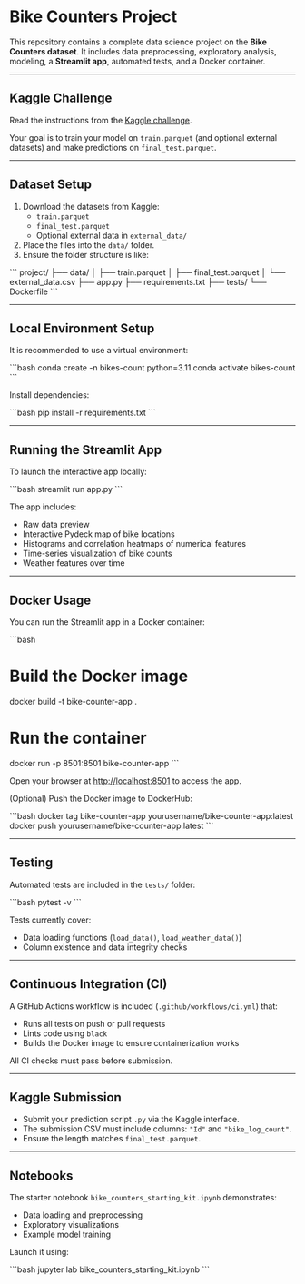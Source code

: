 # Bike Counters Project

This repository contains a complete data science project on the **Bike Counters dataset**.
It includes data preprocessing, exploratory analysis, modeling, a **Streamlit app**, automated tests, and a Docker container.

---

## Kaggle Challenge

Read the instructions from the [Kaggle challenge](https://www.kaggle.com/competitions/mdsb-2023/overview).

Your goal is to train your model on `train.parquet` (and optional external datasets) and make predictions on `final_test.parquet`.

---

## Dataset Setup

1. Download the datasets from Kaggle:
   - `train.parquet`
   - `final_test.parquet`
   - Optional external data in `external_data/`
2. Place the files into the `data/` folder.
3. Ensure the folder structure is like:

\```
project/
├── data/
│   ├── train.parquet
│   ├── final_test.parquet
│   └── external_data.csv
├── app.py
├── requirements.txt
├── tests/
└── Dockerfile
\```

---

## Local Environment Setup

It is recommended to use a virtual environment:

\```bash
conda create -n bikes-count python=3.11
conda activate bikes-count
\```

Install dependencies:

\```bash
pip install -r requirements.txt
\```

---

## Running the Streamlit App

To launch the interactive app locally:

\```bash
streamlit run app.py
\```

The app includes:

- Raw data preview
- Interactive Pydeck map of bike locations
- Histograms and correlation heatmaps of numerical features
- Time-series visualization of bike counts
- Weather features over time

---

## Docker Usage

You can run the Streamlit app in a Docker container:

\```bash
# Build the Docker image
docker build -t bike-counter-app .

# Run the container
docker run -p 8501:8501 bike-counter-app
\```

Open your browser at [http://localhost:8501](http://localhost:8501) to access the app.

(Optional) Push the Docker image to DockerHub:

\```bash
docker tag bike-counter-app yourusername/bike-counter-app:latest
docker push yourusername/bike-counter-app:latest
\```

---

## Testing

Automated tests are included in the `tests/` folder:

\```bash
pytest -v
\```

Tests currently cover:

- Data loading functions (`load_data()`, `load_weather_data()`)
- Column existence and data integrity checks

---

## Continuous Integration (CI)

A GitHub Actions workflow is included (`.github/workflows/ci.yml`) that:

- Runs all tests on push or pull requests
- Lints code using `black`
- Builds the Docker image to ensure containerization works

All CI checks must pass before submission.

---

## Kaggle Submission

- Submit your prediction script `.py` via the Kaggle interface.
- The submission CSV must include columns: `"Id"` and `"bike_log_count"`.
- Ensure the length matches `final_test.parquet`.

---

## Notebooks

The starter notebook `bike_counters_starting_kit.ipynb` demonstrates:

- Data loading and preprocessing
- Exploratory visualizations
- Example model training

Launch it using:

\```bash
jupyter lab bike_counters_starting_kit.ipynb
\```
